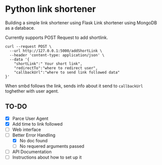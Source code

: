 # Python link shortener
Building a simple link shortener using Flask
Link shortener using MongoDB as a databace. 

Currently supports POST Request to add shortlink. 
```
curl --request POST \
  --url http://127.0.0.1:5000/addShortLink \
  --header 'content-type: application/json' \
  --data '{
	"shortLink":" Your short link",
	"redirectTo":"where to redirect user",
    "callbackUrl":"where to send link followed data"
}'
```
When smbd follows the link, sends info about it send to ```callbackUrl``` toghether with user agent.

## TO-DO
- [x] Parce User Agent
- [x] Add time to link followed
- [ ] Web interface
- [ ] Better Error Handling
  - [x] No doc found
  - [ ] No requered arguments passed 
- [ ] API Documentation
- [ ] Instructions about how to set up it